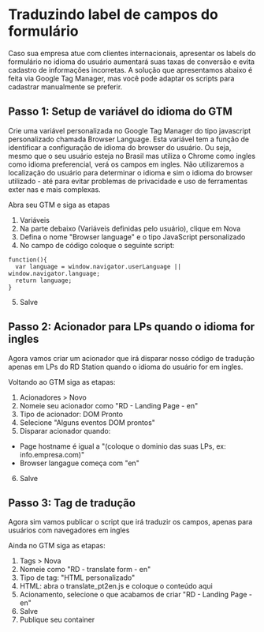 # Traduzindo label de campos do formulário
Caso sua empresa atue com clientes internacionais, apresentar os labels do formulário no idioma do usuário aumentará suas taxas de conversão e evita cadastro de informações incorretas.
A solução que apresentamos abaixo é feita via Google Tag Manager, mas você pode adaptar os scripts para cadastrar manualmente se preferir.

## Passo 1: Setup de variável do idioma do GTM
Crie uma variável personalizada no Google Tag Manager do tipo javascript personalizado chamada Browser Language.
Esta variável tem a função de identificar a configuração de idioma do browser do usuário. Ou seja, mesmo que o seu usuário esteja no Brasil mas utiliza o Chrome como ingles como idioma preferencial, verá os campos em ingles. Não utilizaremos a localização do usuário para determinar o idioma e sim o idioma do browser utilizado - até para evitar problemas de privacidade e uso de ferramentas exter nas e mais complexas.

Abra seu GTM e siga as etapas
1. Variáveis
2. Na parte debaixo (Variáveis definidas pelo usuário), clique em Nova
3. Defina o nome "Browser language" e o tipo JavaScript personalizado
4. No campo de código coloque o seguinte script:

```
function(){
  var language = window.navigator.userLanguage || window.navigator.language;
  return language;
}
```

5. Salve

## Passo 2: Acionador para LPs quando o idioma for ingles
Agora vamos criar um acionador que irá disparar nosso código de tradução apenas em LPs do RD Station quando o idioma do usuário for em ingles.

Voltando ao GTM siga as etapas:
1. Acionadores > Novo
2. Nomeie seu acionador como "RD - Landing Page - en"
3. Tipo de acionador: DOM Pronto
4. Selecione "Alguns eventos DOM prontos"
5. Disparar acionador quando:
- Page hostname é igual a "(coloque o dominio das suas LPs, ex: info.empresa.com)"
- Browser langague começa com "en"
6. Salve

## Passo 3: Tag de tradução
Agora sim vamos publicar o script que irá traduzir os campos, apenas para usuários com navegadores em ingles

Ainda no GTM siga as etapas:
1. Tags > Nova
2. Nomeie como "RD - translate form - en"
3. Tipo de tag: "HTML personalizado"
4. HTML: abra o translate_pt2en.js e coloque o conteúdo aqui
5. Acionamento, selecione o que acabamos de criar "RD - Landing Page - en"
6. Salve
7. Publique seu container
